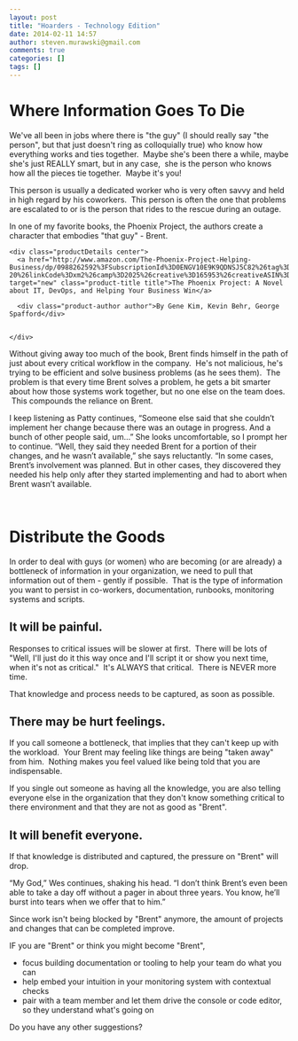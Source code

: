 ```yaml
---
layout: post
title: "Hoarders - Technology Edition"
date: 2014-02-11 14:57
author: steven.murawski@gmail.com
comments: true
categories: []
tags: []
---
```



# Where Information Goes To Die



We've all been in jobs where there is "the guy" (I should really say "the person", but that just doesn't ring as colloquially true) who know how everything works and ties together. &nbsp;Maybe she's been there a while, maybe she's just REALLY smart, but in any case, &nbsp;she is the person who knows how all the pieces tie together. &nbsp;Maybe it's you!


This person is usually a dedicated worker who is very often savvy and held in high regard by his coworkers. &nbsp;This person is often the one that problems are escalated to or is the person that rides to the rescue during an outage.


In one of my favorite books, the Phoenix Project, the authors create a character that embodies "that guy" - Brent.


  <div class="product-block" class="clear">

    

    <div class="productDetails center">
      <a href="http://www.amazon.com/The-Phoenix-Project-Helping-Business/dp/0988262592%3FSubscriptionId%3D0ENGV10E9K9QDNSJ5C82%26tag%3Dinvestipendin-20%26linkCode%3Dxm2%26camp%3D2025%26creative%3D165953%26creativeASIN%3D0988262592" target="new" class="product-title title">The Phoenix Project: A Novel about IT, DevOps, and Helping Your Business Win</a>
      
      <div class="product-author author">By Gene Kim, Kevin Behr, George Spafford</div>
      

    </div>

  </div>



Without giving away too much of the book, Brent finds himself in the path of just about every critical workflow in the company. &nbsp;He's not malicious, he's trying to be efficient and solve business problems (as he sees them). &nbsp;The problem is that every time Brent solves a problem, he gets a bit smarter about how those systems work together, but no one else on the team does. &nbsp;This compounds the reliance on Brent.


>

I keep listening as Patty continues, “Someone else said that she couldn’t implement her change because there was an outage in progress. And a bunch of other people said, um…” She looks uncomfortable, so I prompt her to continue. “Well, they said they needed Brent for a portion of their changes, and he wasn’t available,” she says reluctantly. “In some cases, Brent’s involvement was planned. But in other cases, they discovered they needed his help only after they started implementing and had to abort when Brent wasn’t available.


 




# Distribute the Goods



In order to deal with guys (or women) who are becoming (or are already) a bottleneck of information in your organization, we need to pull that information out of them - gently if possible. &nbsp;That is the type of information you want to persist in co-workers, documentation, runbooks, monitoring systems and scripts. &nbsp;


## It will be painful. &nbsp;



Responses to critical issues will be slower at first. &nbsp;There will be lots of "Well, I'll just do it this way once and I'll script it or show you next time, when it's not as critical." &nbsp;It's ALWAYS that critical. &nbsp;There is NEVER more time.


That knowledge and process needs to be captured, as soon as possible.


## There may be hurt feelings.



If you call someone a bottleneck, that implies that they can't keep up with the workload. &nbsp;Your Brent may feeling like things are being "taken away" from him. &nbsp;Nothing makes you feel valued like being told that you are indispensable.


If you single out someone as having all the knowledge, you are also telling everyone else in the organization that they don't know something critical to there environment and that they are not as good as "Brent".


## It will benefit everyone.



If that knowledge is distributed and captured, the pressure on "Brent" will drop. &nbsp;


>

“My God,” Wes continues, shaking his head. “I don’t think Brent’s even been able to take a day off without a pager in about three years. You know, he’ll burst into tears when we offer that to him.”




Since work isn't being blocked by "Brent" anymore, the amount of projects and changes that can be completed improve.


IF you are "Brent" or think you might become "Brent",


*   focus building documentation or tooling to help your team do what you can
*   help embed your intuition in your monitoring system with contextual checks
*   pair with a team member and let them drive the console or code editor, so they understand what's going on

Do you have any other suggestions?


 

